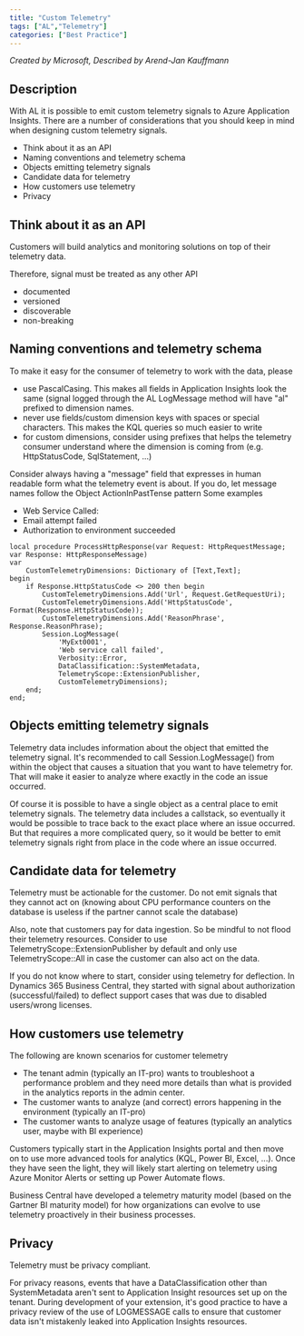 ```yaml
---
title: "Custom Telemetry"
tags: ["AL","Telemetry"]
categories: ["Best Practice"]
---
```


_Created by Microsoft, Described by Arend-Jan Kauffmann_

## Description
With AL it is possible to emit custom telemetry signals to Azure Application Insights. There are a number of considerations that you should keep in mind when designing custom telemetry signals.

- Think about it as an API
- Naming conventions and telemetry schema
- Objects emitting telemetry signals
- Candidate data for telemetry
- How customers use telemetry
- Privacy

## Think about it as an API

Customers will build analytics and monitoring solutions on top of their telemetry data.

Therefore, signal must be treated as any other API

- documented
- versioned
- discoverable
- non-breaking

## Naming conventions and telemetry schema

To make it easy for the consumer of telemetry to work with the data, please

- use PascalCasing. This makes all fields in Application Insights look the same (signal logged through the AL LogMessage method will have "al" prefixed to dimension names.
- never use fields/custom dimension keys with spaces or special characters. This makes the KQL queries so much easier to write
- for custom dimensions, consider using prefixes that helps the telemetry consumer understand where the dimension is coming from (e.g. HttpStatusCode, SqlStatement, ...)

Consider always having a "message" field that expresses in human readable form what the telemetry event is about.
If you do, let message names follow the Object ActionInPastTense pattern
Some examples

- Web Service Called:
- Email attempt failed
- Authorization to environment succeeded

```al
local procedure ProcessHttpResponse(var Request: HttpRequestMessage; var Response: HttpResponseMessage)
var
    CustomTelemetryDimensions: Dictionary of [Text,Text];
begin
    if Response.HttpStatusCode <> 200 then begin
        CustomTelemetryDimensions.Add('Url', Request.GetRequestUri);
        CustomTelemetryDimensions.Add('HttpStatusCode', Format(Response.HttpStatusCode));
        CustomTelemetryDimensions.Add('ReasonPhrase', Response.ReasonPhrase);
        Session.LogMessage(
            'MyExt0001', 
            'Web service call failed', 
            Verbosity::Error, 
            DataClassification::SystemMetadata, 
            TelemetryScope::ExtensionPublisher, 
            CustomTelemetryDimensions);
    end;
end;
```

## Objects emitting telemetry signals

Telemetry data includes information about the object that emitted the telemetry signal. It's recommended to call Session.LogMessage() from within the object that causes a situation that you want to have telemetry for. That will make it easier to analyze where exactly in the code an issue occurred.

Of course it is possible to have a single object as a central place to emit telemetry signals. The telemetry data includes a callstack, so eventually it would be possible to trace back to the exact place where an issue occurred. But that requires a more complicated query, so it would be better to emit telemetry signals right from place in the code where an issue occurred.

## Candidate data for telemetry

Telemetry must be actionable for the customer. Do not emit signals that they cannot act on (knowing about CPU performance counters on the database is useless if the partner cannot scale the database)

Also, note that customers pay for data ingestion. So be mindful to not flood their telemetry resources. Consider to use TelemetryScope::ExtensionPublisher by default and only use TelemetryScope::All in case the customer can also act on the data.

If you do not know where to start, consider using telemetry for deflection. In Dynamics 365 Business Central, they started with signal about authorization (successful/failed) to deflect support cases that was due to disabled users/wrong licenses.

## How customers use telemetry

The following are known scenarios for customer telemetry

- The tenant admin (typically an IT-pro) wants to troubleshoot a performance problem and they need more details than what is provided in the analytics reports in the admin center.
- The customer wants to analyze (and correct) errors happening in the environment (typically an IT-pro)
- The customer wants to analyze usage of features (typically an analytics user, maybe with BI experience)

Customers typically start in the Application Insights portal and then move on to use more advanced tools for analytics (KQL, Power BI, Excel, ...). Once they have seen the light, they will likely start alerting on telemetry using Azure Monitor Alerts or setting up Power Automate flows.

Business Central have developed a telemetry maturity model (based on the Gartner BI maturity model) for how organizations can evolve to use telemetry proactively in their business processes.

## Privacy

Telemetry must be privacy compliant.

For privacy reasons, events that have a DataClassification other than SystemMetadata aren't sent to Application Insight resources set up on the tenant. During development of your extension, it's good practice to have a privacy review of the use of LOGMESSAGE calls to ensure that customer data isn't mistakenly leaked into Application Insights resources.